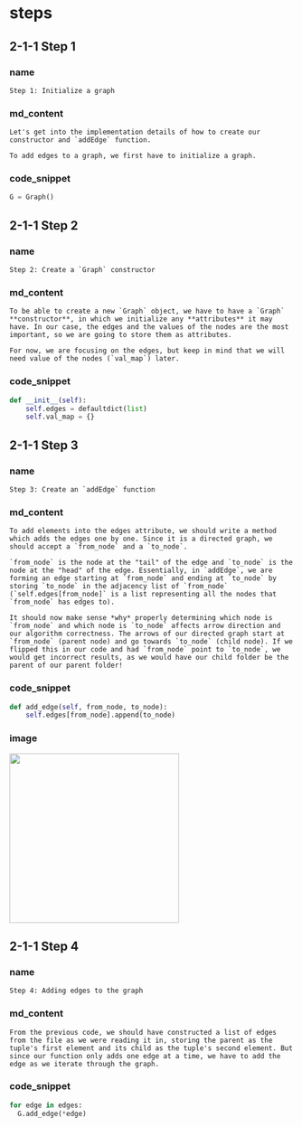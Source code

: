 <!--title={Initializing the Graph: Adding the Edges Explained}-->

<!--badges={Python:15,Algorithms:30}-->

<!--concepts={directedGraphs, introToGraphs, useOfGraphs}-->

# steps

## 2-1-1 Step 1

### name

```
Step 1: Initialize a graph
```

### md_content

```
Let's get into the implementation details of how to create our constructor and `addEdge` function.

To add edges to a graph, we first have to initialize a graph.
```

### code_snippet

```python
G = Graph()
```

## 2-1-1 Step 2

### name

```
Step 2: Create a `Graph` constructor
```

### md_content

```
To be able to create a new `Graph` object, we have to have a `Graph` **constructor**, in which we initialize any **attributes** it may have. In our case, the edges and the values of the nodes are the most important, so we are going to store them as attributes.

For now, we are focusing on the edges, but keep in mind that we will need value of the nodes (`val_map`) later.
```

### code_snippet

```python
def __init__(self):
	self.edges = defaultdict(list)
	self.val_map = {}
```

## 2-1-1 Step 3

### name

```
Step 3: Create an `addEdge` function
```

### md_content

```
To add elements into the edges attribute, we should write a method which adds the edges one by one. Since it is a directed graph, we should accept a `from_node` and a `to_node`.

`from_node` is the node at the "tail" of the edge and `to_node` is the node at the "head" of the edge. Essentially, in `addEdge`, we are forming an edge starting at `from_node` and ending at `to_node` by storing `to_node` in the adjacency list of `from_node` (`self.edges[from_node]` is a list representing all the nodes that `from_node` has edges to).

It should now make sense *why* properly determining which node is `from_node` and which node is `to_node` affects arrow direction and our algorithm correctness. The arrows of our directed graph start at `from_node` (parent node) and go towards `to_node` (child node). If we flipped this in our code and had `from_node` point to `to_node`, we would get incorrect results, as we would have our child folder be the parent of our parent folder! 
```

### code_snippet

```python
def add_edge(self, from_node, to_node):
	self.edges[from_node].append(to_node)
```

### image

<img src = "https://i.imgur.com/g5fm16o.jpg" width = "300px"/>

## 2-1-1 Step 4

### name

```
Step 4: Adding edges to the graph
```

### md_content

```
From the previous code, we should have constructed a list of edges from the file as we were reading it in, storing the parent as the tuple's first element and its child as the tuple's second element. But since our function only adds one edge at a time, we have to add the edge as we iterate through the graph.
```

### code_snippet

```python
for edge in edges:
  G.add_edge(*edge)
```
